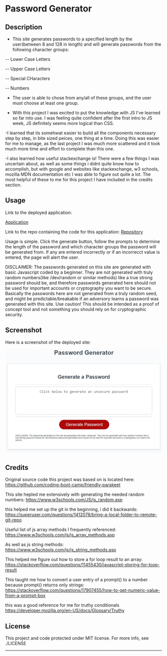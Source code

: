 # Password Generator

## Description

- This site generates passwords to a specified length by the user(between 8 and 128 in length) and will generate passwords from the following character groups:

-- Lower Case Letters

-- Upper Case Letters

-- Special CHaracters

-- Numbers

- The user is able to chose from any/all of these groups, and the user must choose at least one group.

- With this project I was excited to put the knowledge with JS I've learned so far into use. I was feeling quite confident after the first intro to JS week, JS definitely seems more logical than CSS.

-I learned that its somehwat easier to build all the components necessary step by step, in bite sized peices, one thing at a time. Doing this was easier for me to manage, as the last project I was much more scattered and it took much more time and effort to complete than this one.

-I also learned how useful stackexchange is! There were a few things I was uncertain about, as well as some things i didnt quite know how to accomplish, but with google and websites like stackexchange, w3 schools, mozilla MDN documentation etc I was able to figure out quite a lot. The most helpful of these to me for this project I have included in the credits section.


## Usage

Link to the deployed application:

[Application](https://jrapich.github.io/password-generator/)

Link to the repo containing the code for this application:
[Repository](https://github.com/jrapich/password-generator)

Usage is simple. Click the  generate button, follow the prompts to determine the length of the password and which character groups the password will be generated from. If any are entered incorrectly or if an incorrecct value is entered, the page will alert the user. 

DISCLAIMER: The passwords generated on this site are generated with basic Javascript coded by a beginner. They are not generated with truly random numbers(like /dev/random or similar methods) like a true strong password should be, and therefore passwords generated here should not be used for important accounts or cryptography you want to be secure. Basically the passwords here are not generated from a truly random seed, and might be predictable/breakable if an adversory learns a password was generated with this site.
Use caution! This should be intended as a proof of concept tool and not something you should rely on for cryptographic security.

## Screenshot 

Here is a screenshot of the deployed site:

![Screenshot of completed site](Develop/screenshot.jpg)

## Credits

Original source code this project was based on is located here:
https://github.com/coding-boot-camp/friendly-parakeet

This site hepled me extensively with generating the needed random numbers:
https://www.w3schools.com/JS/js_random.asp

this helped me set up the git in the beginning, i did it backwards:
https://superuser.com/questions/1412078/bring-a-local-folder-to-remote-git-repo

Useful list of js array methods I frequently referenced:
https://www.w3schools.com/js/js_array_methods.asp

As well as js string methods:
https://www.w3schools.com/js/js_string_methods.asp

This helped me figure out how to store a for loop result to an array:
https://stackoverflow.com/questions/11455430/javascript-storing-for-loop-result

This taught me how to convert a user entry of a prompt() to a number because prompt() returns only strings:
https://stackoverflow.com/questions/17907455/how-to-get-numeric-value-from-a-prompt-box

this was a good reference for me for truthy conditionals
https://developer.mozilla.org/en-US/docs/Glossary/Truthy


## License

This project and code protected under MIT license. For more info, see ./LICENSE

---
